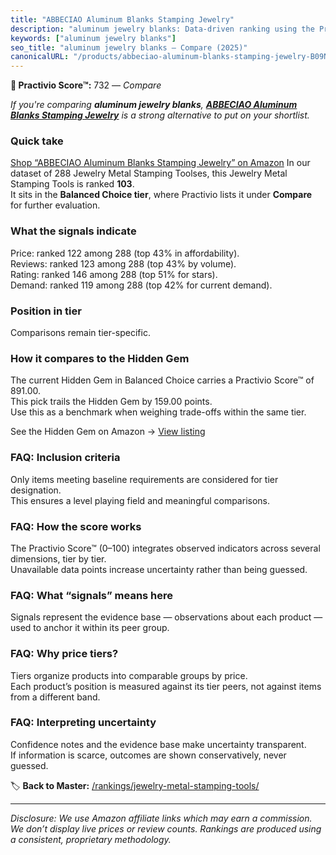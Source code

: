 ```yaml
---
title: "ABBECIAO Aluminum Blanks Stamping Jewelry"
description: "aluminum jewelry blanks: Data-driven ranking using the Practivio Score™. Positioned by quality, value, demand, findability, momentum."
keywords: ["aluminum jewelry blanks"]
seo_title: "aluminum jewelry blanks — Compare (2025)"
canonicalURL: "/products/abbeciao-aluminum-blanks-stamping-jewelry-B09N6LKSM4/"
---
```


**🛒 Practivio Score™:** 732 — _Compare_


*If you're comparing **aluminum jewelry blanks**, **[ABBECIAO Aluminum Blanks Stamping Jewelry](https://www.amazon.com/dp/B09N6LKSM4?tag=practivio-20)** is a strong alternative to put on your shortlist.*
### Quick take
[Shop “ABBECIAO Aluminum Blanks Stamping Jewelry” on Amazon](https://www.amazon.com/dp/B09N6LKSM4?tag=practivio-20)
In our dataset of 288 Jewelry Metal Stamping Toolses, this Jewelry Metal Stamping Tools is ranked **103**.  
It sits in the **Balanced Choice tier**, where Practivio lists it under **Compare** for further evaluation.

### What the signals indicate
Price: ranked 122 among 288 (top 43% in affordability).  
Reviews: ranked 123 among 288 (top 43% by volume).  
Rating: ranked 146 among 288 (top 51% for stars).  
Demand: ranked 119 among 288 (top 42% for current demand).

### Position in tier
Comparisons remain tier-specific.

### How it compares to the Hidden Gem
The current Hidden Gem in Balanced Choice carries a Practivio Score™ of 891.00.  
This pick trails the Hidden Gem by 159.00 points.  
Use this as a benchmark when weighing trade-offs within the same tier.  

See the Hidden Gem on Amazon → [View listing](https://www.amazon.com/dp/B08H528HCX?tag=practivio-20)

### FAQ: Inclusion criteria
Only items meeting baseline requirements are considered for tier designation.  
This ensures a level playing field and meaningful comparisons.

### FAQ: How the score works
The Practivio Score™ (0–100) integrates observed indicators across several dimensions, tier by tier.  
Unavailable data points increase uncertainty rather than being guessed.

### FAQ: What “signals” means here
Signals represent the evidence base — observations about each product — used to anchor it within its peer group.

### FAQ: Why price tiers?
Tiers organize products into comparable groups by price.  
Each product’s position is measured against its tier peers, not against items from a different band.

### FAQ: Interpreting uncertainty
Confidence notes and the evidence base make uncertainty transparent.  
If information is scarce, outcomes are shown conservatively, never guessed.

<!-- Missing template for Compare/CompareWithinPriceClass -->


🏷️ **Back to Master:** [/rankings/jewelry-metal-stamping-tools/](/rankings/jewelry-metal-stamping-tools/)

---
_Disclosure: We use Amazon affiliate links which may earn a commission. We don’t display live prices or review counts. Rankings are produced using a consistent, proprietary methodology._
